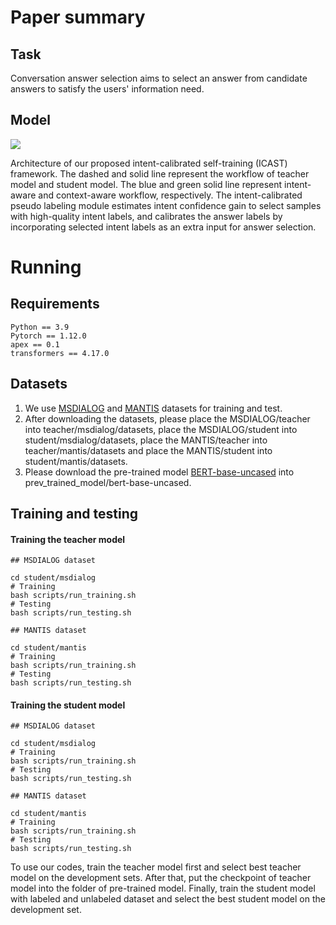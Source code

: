 # Paper summary

## Task

Conversation answer selection aims to select an answer from candidate answers to satisfy the users' information need. 

## Model

![](.\img\Method.png)

Architecture of our proposed intent-calibrated self-training (ICAST) framework. The dashed and solid line represent the workflow of teacher model and student model. The blue and green solid line represent intent-aware and context-aware workflow, respectively. The intent-calibrated pseudo labeling module estimates intent confidence gain to select samples with high-quality intent labels, and calibrates the answer labels by incorporating selected intent labels as an extra input for answer selection.

# Running

## Requirements

```
Python == 3.9
Pytorch == 1.12.0
apex == 0.1
transformers == 4.17.0
```



## Datasets

1. We use [MSDIALOG](https://share.weiyun.com/JezuHlHU) and [MANTIS](https://share.weiyun.com/1ezb9Srg) datasets for training and test. 
2. After downloading the datasets, please place the MSDIALOG/teacher into teacher/msdialog/datasets, place the MSDIALOG/student into student/msdialog/datasets, place the MANTIS/teacher into teacher/mantis/datasets and place the MANTIS/student into student/mantis/datasets. 
3. Please download the pre-trained model [BERT-base-uncased](https://huggingface.co/bert-base-uncased) into prev_trained_model/bert-base-uncased. 

## Training and testing

#### Training the teacher model

```
## MSDIALOG dataset

cd student/msdialog
# Training
bash scripts/run_training.sh
# Testing
bash scripts/run_testing.sh
```

```
## MANTIS dataset

cd student/mantis
# Training
bash scripts/run_training.sh
# Testing
bash scripts/run_testing.sh
```



#### Training the student model

```
## MSDIALOG dataset

cd student/msdialog
# Training
bash scripts/run_training.sh
# Testing
bash scripts/run_testing.sh
```

```
## MANTIS dataset

cd student/mantis
# Training
bash scripts/run_training.sh
# Testing
bash scripts/run_testing.sh
```

To use our codes, train the teacher model first and select best teacher model on the development sets. After that,  put the checkpoint of teacher model into the folder of pre-trained model. Finally, train the student model with labeled and unlabeled dataset and select the best student model on the development set. 